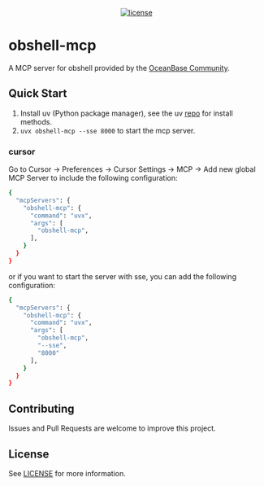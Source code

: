 <p align="center">
  <a href="https://github.com/oceanbase/oceanbase/blob/master/LICENSE">
    <img alt="license" src="https://img.shields.io/badge/license-Apache--2.0-blue" />
  </a>
</p>


# obshell-mcp

A MCP server for obshell provided by the [OceanBase Community](https://open.oceanbase.com/).

## Quick Start
1. Install uv (Python package manager), see the uv [repo](https://github.com/astral-sh/uv) for install methods.
2. `uvx obshell-mcp --sse 8000` to start the mcp server.

### cursor
Go to Cursor -> Preferences -> Cursor Settings -> MCP -> Add new global MCP Server to include the following configuration:

```bash
{
  "mcpServers": {
    "obshell-mcp": {
      "command": "uvx",
      "args": [
        "obshell-mcp",
      ],
    }
  }
}
```
or if you want to start the server with sse, you can add the following configuration:

```bash
{
  "mcpServers": {
    "obshell-mcp": {
      "command": "uvx",
      "args": [
        "obshell-mcp",
        "--sse",
        "8000"
      ],
    }
  }
}
```

## Contributing

Issues and Pull Requests are welcome to improve this project.

## License

See [LICENSE](LICENSE) for more information.
